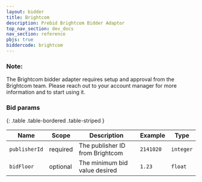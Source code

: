 ```yaml
---
layout: bidder
title: Brightcom
description: Prebid Brightcom Bidder Adaptor
top_nav_section: dev_docs
nav_section: reference
pbjs: true
biddercode: brightcom
---
```


### Note:

The Brightcom bidder adapter requires setup and approval from the Brightcom team. Please reach out to your account manager for more information and to start using it.

### Bid params

{: .table .table-bordered .table-striped } 

| Name | Scope | Description | Example | Type |
| ---- | ----- | ----------- | ------- | ---- |
| `publisherId`       | required | The publisher ID from Brightcom | `2141020` | `integer` |
| `bidFloor`    | optional | The minimum bid value desired      | `1.23`  | `float` |
